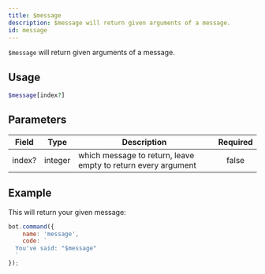 ```yaml
---
title: $message
description: $message will return given arguments of a message.
id: message
---
```


`$message` will return given arguments of a message.

## Usage

```php
$message[index?]
```

## Parameters

| Field  | Type    | Description                                                   | Required |
|--------|---------|---------------------------------------------------------------|:--------:|
| index? | integer | which message to return, leave empty to return every argument |  false   |

## Example

This will return your given message:

```javascript
bot.command({
    name: 'message',
    code: `
  You've said: "$message"
  `
});
```
